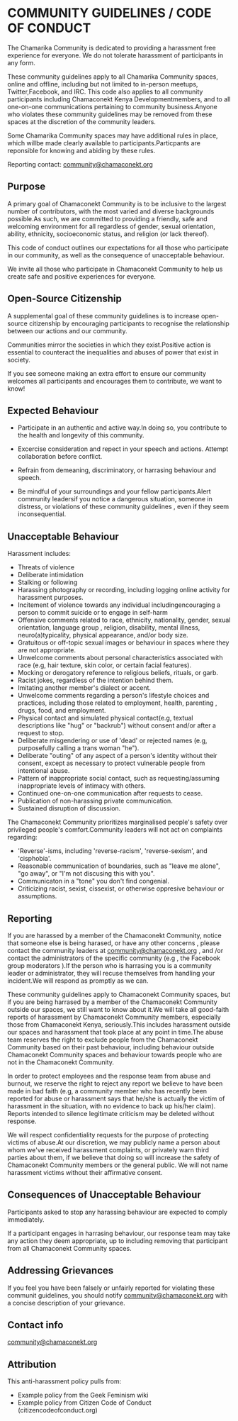 # COMMUNITY GUIDELINES / CODE OF CONDUCT 

The Chamarika Community is dedicated to providing a harassment free experience for everyone. We do not tolerate harassment of participants 
in any form.

These community guidelines apply to all Chamarika Community spaces, online and offline, including but not limited to in-person meetups,
Twitter,Facebook, and IRC. This code also applies to all community participants including Chamaconekt Kenya Developmentmembers, and to all
one-on-one communications pertaining to community business.Anyone who violates these community guidelines may be removed from these
spaces at the discretion of the community leaders.

Some Chamarika Community spaces may have additional rules in place, which willbe made clearly available to participants.Particpants are
reponsible for knowing and abiding by these rules.

Reporting contact: community@chamaconekt.org



## Purpose 

A primary goal of Chamaconekt Community is to be inclusive to the largest number of contributors, with the most varied and diverse 
backgrounds possible.As such, we are committed to providing a friendly, safe and welcoming environment for all regardless of gender,
sexual orientation, ability, ethnicity, socioeconomic status, and religion (or lack thereof).

This code of conduct outlines our expectations for all those who participate in our community, as well as the consequence of unacceptable 
behaviour.

We invite all those who participate in Chamaconekt Community to help us create safe and positive experiences for everyone.

## Open-Source Citizenship

A supplemental goal of these community guidelines is to increase open-source citizenship by encouraging participants to recognise the 
relationship between our actions and our community.

Communities mirror the societies in which they exist.Positive action is essential to counteract the inequalities and abuses of power that
exist in society.

If you see someone making an extra effort to ensure our community welcomes all participants and encourages them to contribute, we want to
know!

## Expected Behaviour
- Participate in an authentic and active way.In doing so, you contribute to the health and longevity of this community.

- Excercise consideration and repect in your speech and actions. Attempt collaboration before conflict.

- Refrain from demeaning, discriminatory, or harrasing behaviour and speech.

- Be mindful of your surroundings and your fellow participants.Alert community leadersif you notice a dangerous situation, someone in 
distress, or violations of these community guidelines , even if they seem inconsequential.

## Unacceptable Behaviour

Harassment includes:

- Threats of violence
- Deliberate intimidation
- Stalking or following
- Harassing photography or recording, including logging online activity for harassment purposes.
- Incitement of violence towards any individual includingencouraging a person to commit suicide or to engage in self-harm
- Offensive comments related to race, ethnicity, nationality, gender, sexual orientation, language group , religion, disability, mental
 illness, neuro(a)typicality, physical appearance, and/or body size.
- Gratuitous or off-topic sexual images or behaviour in spaces where they are not appropriate.
- Unwelcome comments about personal characteristics associated with race (e.g, hair texture, skin color, or certain facial features).
- Mocking or derogatory reference to religious beliefs, rituals, or garb.
- Racist jokes, regardless of the intention behind them.
- Imitating another member's dialect or accent.
- Unwelcome comments regarding a person's lifestyle choices and practices, including those related to employment, health, parenting
, drugs, food, and employment.
- Physical contact and simulated physical contact(e.g, textual descriptions like "hug" or "backrub") without consent and/or after a 
request to stop.
- Deliberate misgendering or use of 'dead' or rejected names (e.g, purposefully calling a trans woman "he").
- Deliberate "outing" of any aspect of a person's identity without their consent, except as necessary to protect vulnerable people from
intentional abuse.
- Pattern of inappropriate social contact, such as requesting/assuming inappropriate levels of intimacy with others.
- Continued one-on-one communication after requests to cease.
- Publication of non-harassing private communication.
- Sustained disruption of discussion.

The Chamaconekt Community prioritizes marginalised people's safety over privileged people's comfort.Community leaders will not act on 
complaints regarding:
- 'Reverse'-isms, including 'reverse-racism', 'reverse-sexism', and 'cisphobia'.
- Reasonable communication of boundaries, such as "leave me alone", "go away", or "I'm not discusing this with you".
- Communicaton in a "tone" you don't find congenial.
- Criticizing racist, sexist, cissexist, or otherwise oppresive behaviour or assumptions.


## Reporting

If you are harassed by a member of the Chamaconekt Community, notice that someone else is being harased, or have any other concerns , 
please contact the community leaders at community@chamaconekt.org , and /or contact the administrators of the specific community
(e.g , the Facebook group moderators ).If the person who is harrasing you is a community leader or administrator, they will recuse
themselves from handling your incident.We will respond as promptly as we can.


These community guidelines apply to Chamaconekt Community spaces, but if you are being harrased by a member of the Chamaconekt
Community outside our spaces, we still want to know about it.We will take all good-faith reports of harassment by Chamaconekt Community
members, especially those from Chamaconekt Kenya, seriously.This includes harassment outside our spaces and harassment that took place at
any point in time.The abuse team reserves the right to exclude people from the Chamaconekt Community based on their past behaviour, 
including behaviour outside Chamaconekt Community spaces and behaviour towards people who are not in the Chamaconekt Community.

In order to protect employees and the response team from abuse and burnout, we reserve the right to reject any report we believe to have
been made in bad faith (e.g, a community member who has recently been reported for abuse or harassment says that he/she is actually the 
victim of harassment in the situation, with no evidence to back up his/her claim). Reports intended to silence legitimate criticism may 
be deleted without response.

We will respect confidentiality requests for the purpose of protecting victims of abuse.At our discretion, we may publicly name a person
about whom we've received harassment complaints, or privately warn third parties about them, if we believe that doing so will increase
the safety of Chamaconekt Community members or the general public. We will not name harassment victims without their affirmative consent.


## Consequences of Unacceptable Behaviour

Participants asked to stop any harassing behaviour are expected to comply immediately.

If a participant engages in harrasing behaviour, our response team may take any action they deem appropriate, up to including removing that 
participant from all Chamaconekt Community spaces.


## Addressing Grievances

If you feel you have been falsely or unfairly reported for violating these communit guidelines, you should notify community@chamaconekt.org
with a concise description of your grievance.

## Contact info

community@chamaconekt.org

## Attribution

This anti-harassment policy pulls from:
- Example policy from the Geek Feminism wiki
- Example policy from Citizen Code of Conduct (citizencodeofconduct.org)